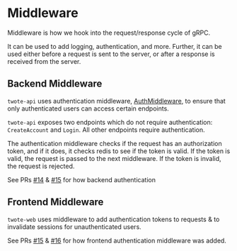 # Middleware

Middleware is how we hook into the request/response cycle of gRPC. 

It can be used to add logging, authentication, and more. Further, it can be used either before a request is sent to the server, or after a response is received from the server.
## Backend Middleware

`twote-api` uses authentication middleware, [AuthMiddleware](../common/src/middleware/authentication.rs), to ensure that only authenticated users can access certain endpoints.

`twote-api` exposes two endpoints which do not require authentication: `CreateAccount` and `Login`. All other endpoints require authentication.

The authentication middleware checks if the request has an authorization token, and if it does, it checks redis to see if the token is valid. If the token is valid, the request is passed to the next middleware. If the token is invalid, the request is rejected. 

See PRs [#14](https://github.com/wcygan/twote/pull/14) & [#15](https://github.com/wcygan/twote/pull/15) for how backend authentication

## Frontend Middleware

`twote-web` uses middleware to add authentication tokens to requests & to invalidate sessions for unauthenticated users.

See PRs [#15](https://github.com/wcygan/twote/pull/15) & [#16](https://github.com/wcygan/twote/pull/16) for how frontend authentication middleware was added.
